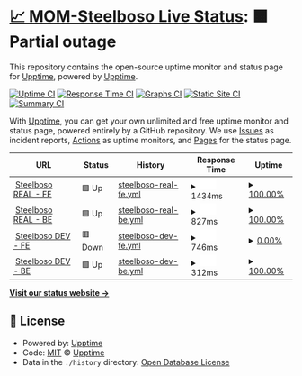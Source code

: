 # [📈 MOM-Steelboso Live Status](https://demo.upptime.js.org): <!--live status--> **🟧 Partial outage**

This repository contains the open-source uptime monitor and status page for [Upptime](https://upptime.js.org), powered by [Upptime](https://github.com/upptime/upptime).

[![Uptime CI](https://github.com/upptime/upptime/workflows/Uptime%20CI/badge.svg)](https://github.com/upptime/upptime/actions?query=workflow%3A%22Uptime+CI%22)
[![Response Time CI](https://github.com/upptime/upptime/workflows/Response%20Time%20CI/badge.svg)](https://github.com/upptime/upptime/actions?query=workflow%3A%22Response+Time+CI%22)
[![Graphs CI](https://github.com/upptime/upptime/workflows/Graphs%20CI/badge.svg)](https://github.com/upptime/upptime/actions?query=workflow%3A%22Graphs+CI%22)
[![Static Site CI](https://github.com/upptime/upptime/workflows/Static%20Site%20CI/badge.svg)](https://github.com/upptime/upptime/actions?query=workflow%3A%22Static+Site+CI%22)
[![Summary CI](https://github.com/upptime/upptime/workflows/Summary%20CI/badge.svg)](https://github.com/upptime/upptime/actions?query=workflow%3A%22Summary+CI%22)

With [Upptime](https://upptime.js.org), you can get your own unlimited and free uptime monitor and status page, powered entirely by a GitHub repository. We use [Issues](https://github.com/upptime/upptime/issues) as incident reports, [Actions](https://github.com/upptime/upptime/actions) as uptime monitors, and [Pages](https://demo.upptime.js.org) for the status page.

<!--start: status pages-->
<!-- This summary is generated by Upptime (https://github.com/upptime/upptime) -->
<!-- Do not edit this manually, your changes will be overwritten -->
<!-- prettier-ignore -->
| URL | Status | History | Response Time | Uptime |
| --- | ------ | ------- | ------------- | ------ |
| <img alt="" src="https://icons.duckduckgo.com/ip3/steelboso.com.ico" height="13"> [Steelboso REAL - FE](https://steelboso.com) | 🟩 Up | [steelboso-real-fe.yml](https://github.com/MarketOfMaterial/mom-steelboso-monitor/commits/HEAD/history/steelboso-real-fe.yml) | <details><summary><img alt="Response time graph" src="./graphs/steelboso-real-fe/response-time-week.png" height="20"> 1434ms</summary><br><a href="https://demo.upptime.js.org/history/steelboso-real-fe"><img alt="Response time 1353" src="https://img.shields.io/endpoint?url=https%3A%2F%2Fraw.githubusercontent.com%2FMarketOfMaterial%2Fmom-steelboso-monitor%2FHEAD%2Fapi%2Fsteelboso-real-fe%2Fresponse-time.json"></a><br><a href="https://demo.upptime.js.org/history/steelboso-real-fe"><img alt="24-hour response time 1530" src="https://img.shields.io/endpoint?url=https%3A%2F%2Fraw.githubusercontent.com%2FMarketOfMaterial%2Fmom-steelboso-monitor%2FHEAD%2Fapi%2Fsteelboso-real-fe%2Fresponse-time-day.json"></a><br><a href="https://demo.upptime.js.org/history/steelboso-real-fe"><img alt="7-day response time 1434" src="https://img.shields.io/endpoint?url=https%3A%2F%2Fraw.githubusercontent.com%2FMarketOfMaterial%2Fmom-steelboso-monitor%2FHEAD%2Fapi%2Fsteelboso-real-fe%2Fresponse-time-week.json"></a><br><a href="https://demo.upptime.js.org/history/steelboso-real-fe"><img alt="30-day response time 1355" src="https://img.shields.io/endpoint?url=https%3A%2F%2Fraw.githubusercontent.com%2FMarketOfMaterial%2Fmom-steelboso-monitor%2FHEAD%2Fapi%2Fsteelboso-real-fe%2Fresponse-time-month.json"></a><br><a href="https://demo.upptime.js.org/history/steelboso-real-fe"><img alt="1-year response time 1353" src="https://img.shields.io/endpoint?url=https%3A%2F%2Fraw.githubusercontent.com%2FMarketOfMaterial%2Fmom-steelboso-monitor%2FHEAD%2Fapi%2Fsteelboso-real-fe%2Fresponse-time-year.json"></a></details> | <details><summary><a href="https://demo.upptime.js.org/history/steelboso-real-fe">100.00%</a></summary><a href="https://demo.upptime.js.org/history/steelboso-real-fe"><img alt="All-time uptime 100.00%" src="https://img.shields.io/endpoint?url=https%3A%2F%2Fraw.githubusercontent.com%2FMarketOfMaterial%2Fmom-steelboso-monitor%2FHEAD%2Fapi%2Fsteelboso-real-fe%2Fuptime.json"></a><br><a href="https://demo.upptime.js.org/history/steelboso-real-fe"><img alt="24-hour uptime 100.00%" src="https://img.shields.io/endpoint?url=https%3A%2F%2Fraw.githubusercontent.com%2FMarketOfMaterial%2Fmom-steelboso-monitor%2FHEAD%2Fapi%2Fsteelboso-real-fe%2Fuptime-day.json"></a><br><a href="https://demo.upptime.js.org/history/steelboso-real-fe"><img alt="7-day uptime 100.00%" src="https://img.shields.io/endpoint?url=https%3A%2F%2Fraw.githubusercontent.com%2FMarketOfMaterial%2Fmom-steelboso-monitor%2FHEAD%2Fapi%2Fsteelboso-real-fe%2Fuptime-week.json"></a><br><a href="https://demo.upptime.js.org/history/steelboso-real-fe"><img alt="30-day uptime 100.00%" src="https://img.shields.io/endpoint?url=https%3A%2F%2Fraw.githubusercontent.com%2FMarketOfMaterial%2Fmom-steelboso-monitor%2FHEAD%2Fapi%2Fsteelboso-real-fe%2Fuptime-month.json"></a><br><a href="https://demo.upptime.js.org/history/steelboso-real-fe"><img alt="1-year uptime 100.00%" src="https://img.shields.io/endpoint?url=https%3A%2F%2Fraw.githubusercontent.com%2FMarketOfMaterial%2Fmom-steelboso-monitor%2FHEAD%2Fapi%2Fsteelboso-real-fe%2Fuptime-year.json"></a></details>
| <img alt="" src="https://icons.duckduckgo.com/ip3/api.steelboso.com.ico" height="13"> [Steelboso REAL - BE](https://api.steelboso.com/api/status/) | 🟩 Up | [steelboso-real-be.yml](https://github.com/MarketOfMaterial/mom-steelboso-monitor/commits/HEAD/history/steelboso-real-be.yml) | <details><summary><img alt="Response time graph" src="./graphs/steelboso-real-be/response-time-week.png" height="20"> 827ms</summary><br><a href="https://demo.upptime.js.org/history/steelboso-real-be"><img alt="Response time 775" src="https://img.shields.io/endpoint?url=https%3A%2F%2Fraw.githubusercontent.com%2FMarketOfMaterial%2Fmom-steelboso-monitor%2FHEAD%2Fapi%2Fsteelboso-real-be%2Fresponse-time.json"></a><br><a href="https://demo.upptime.js.org/history/steelboso-real-be"><img alt="24-hour response time 901" src="https://img.shields.io/endpoint?url=https%3A%2F%2Fraw.githubusercontent.com%2FMarketOfMaterial%2Fmom-steelboso-monitor%2FHEAD%2Fapi%2Fsteelboso-real-be%2Fresponse-time-day.json"></a><br><a href="https://demo.upptime.js.org/history/steelboso-real-be"><img alt="7-day response time 827" src="https://img.shields.io/endpoint?url=https%3A%2F%2Fraw.githubusercontent.com%2FMarketOfMaterial%2Fmom-steelboso-monitor%2FHEAD%2Fapi%2Fsteelboso-real-be%2Fresponse-time-week.json"></a><br><a href="https://demo.upptime.js.org/history/steelboso-real-be"><img alt="30-day response time 780" src="https://img.shields.io/endpoint?url=https%3A%2F%2Fraw.githubusercontent.com%2FMarketOfMaterial%2Fmom-steelboso-monitor%2FHEAD%2Fapi%2Fsteelboso-real-be%2Fresponse-time-month.json"></a><br><a href="https://demo.upptime.js.org/history/steelboso-real-be"><img alt="1-year response time 775" src="https://img.shields.io/endpoint?url=https%3A%2F%2Fraw.githubusercontent.com%2FMarketOfMaterial%2Fmom-steelboso-monitor%2FHEAD%2Fapi%2Fsteelboso-real-be%2Fresponse-time-year.json"></a></details> | <details><summary><a href="https://demo.upptime.js.org/history/steelboso-real-be">100.00%</a></summary><a href="https://demo.upptime.js.org/history/steelboso-real-be"><img alt="All-time uptime 99.42%" src="https://img.shields.io/endpoint?url=https%3A%2F%2Fraw.githubusercontent.com%2FMarketOfMaterial%2Fmom-steelboso-monitor%2FHEAD%2Fapi%2Fsteelboso-real-be%2Fuptime.json"></a><br><a href="https://demo.upptime.js.org/history/steelboso-real-be"><img alt="24-hour uptime 100.00%" src="https://img.shields.io/endpoint?url=https%3A%2F%2Fraw.githubusercontent.com%2FMarketOfMaterial%2Fmom-steelboso-monitor%2FHEAD%2Fapi%2Fsteelboso-real-be%2Fuptime-day.json"></a><br><a href="https://demo.upptime.js.org/history/steelboso-real-be"><img alt="7-day uptime 100.00%" src="https://img.shields.io/endpoint?url=https%3A%2F%2Fraw.githubusercontent.com%2FMarketOfMaterial%2Fmom-steelboso-monitor%2FHEAD%2Fapi%2Fsteelboso-real-be%2Fuptime-week.json"></a><br><a href="https://demo.upptime.js.org/history/steelboso-real-be"><img alt="30-day uptime 100.00%" src="https://img.shields.io/endpoint?url=https%3A%2F%2Fraw.githubusercontent.com%2FMarketOfMaterial%2Fmom-steelboso-monitor%2FHEAD%2Fapi%2Fsteelboso-real-be%2Fuptime-month.json"></a><br><a href="https://demo.upptime.js.org/history/steelboso-real-be"><img alt="1-year uptime 99.42%" src="https://img.shields.io/endpoint?url=https%3A%2F%2Fraw.githubusercontent.com%2FMarketOfMaterial%2Fmom-steelboso-monitor%2FHEAD%2Fapi%2Fsteelboso-real-be%2Fuptime-year.json"></a></details>
| <img alt="" src="https://icons.duckduckgo.com/ip3/dev.steelboso.com.ico" height="13"> [Steelboso DEV - FE](https://dev.steelboso.com) | 🟥 Down | [steelboso-dev-fe.yml](https://github.com/MarketOfMaterial/mom-steelboso-monitor/commits/HEAD/history/steelboso-dev-fe.yml) | <details><summary><img alt="Response time graph" src="./graphs/steelboso-dev-fe/response-time-week.png" height="20"> 746ms</summary><br><a href="https://demo.upptime.js.org/history/steelboso-dev-fe"><img alt="Response time 1303" src="https://img.shields.io/endpoint?url=https%3A%2F%2Fraw.githubusercontent.com%2FMarketOfMaterial%2Fmom-steelboso-monitor%2FHEAD%2Fapi%2Fsteelboso-dev-fe%2Fresponse-time.json"></a><br><a href="https://demo.upptime.js.org/history/steelboso-dev-fe"><img alt="24-hour response time 817" src="https://img.shields.io/endpoint?url=https%3A%2F%2Fraw.githubusercontent.com%2FMarketOfMaterial%2Fmom-steelboso-monitor%2FHEAD%2Fapi%2Fsteelboso-dev-fe%2Fresponse-time-day.json"></a><br><a href="https://demo.upptime.js.org/history/steelboso-dev-fe"><img alt="7-day response time 746" src="https://img.shields.io/endpoint?url=https%3A%2F%2Fraw.githubusercontent.com%2FMarketOfMaterial%2Fmom-steelboso-monitor%2FHEAD%2Fapi%2Fsteelboso-dev-fe%2Fresponse-time-week.json"></a><br><a href="https://demo.upptime.js.org/history/steelboso-dev-fe"><img alt="30-day response time 1122" src="https://img.shields.io/endpoint?url=https%3A%2F%2Fraw.githubusercontent.com%2FMarketOfMaterial%2Fmom-steelboso-monitor%2FHEAD%2Fapi%2Fsteelboso-dev-fe%2Fresponse-time-month.json"></a><br><a href="https://demo.upptime.js.org/history/steelboso-dev-fe"><img alt="1-year response time 1303" src="https://img.shields.io/endpoint?url=https%3A%2F%2Fraw.githubusercontent.com%2FMarketOfMaterial%2Fmom-steelboso-monitor%2FHEAD%2Fapi%2Fsteelboso-dev-fe%2Fresponse-time-year.json"></a></details> | <details><summary><a href="https://demo.upptime.js.org/history/steelboso-dev-fe">0.00%</a></summary><a href="https://demo.upptime.js.org/history/steelboso-dev-fe"><img alt="All-time uptime 93.72%" src="https://img.shields.io/endpoint?url=https%3A%2F%2Fraw.githubusercontent.com%2FMarketOfMaterial%2Fmom-steelboso-monitor%2FHEAD%2Fapi%2Fsteelboso-dev-fe%2Fuptime.json"></a><br><a href="https://demo.upptime.js.org/history/steelboso-dev-fe"><img alt="24-hour uptime 0.00%" src="https://img.shields.io/endpoint?url=https%3A%2F%2Fraw.githubusercontent.com%2FMarketOfMaterial%2Fmom-steelboso-monitor%2FHEAD%2Fapi%2Fsteelboso-dev-fe%2Fuptime-day.json"></a><br><a href="https://demo.upptime.js.org/history/steelboso-dev-fe"><img alt="7-day uptime 0.00%" src="https://img.shields.io/endpoint?url=https%3A%2F%2Fraw.githubusercontent.com%2FMarketOfMaterial%2Fmom-steelboso-monitor%2FHEAD%2Fapi%2Fsteelboso-dev-fe%2Fuptime-week.json"></a><br><a href="https://demo.upptime.js.org/history/steelboso-dev-fe"><img alt="30-day uptime 67.55%" src="https://img.shields.io/endpoint?url=https%3A%2F%2Fraw.githubusercontent.com%2FMarketOfMaterial%2Fmom-steelboso-monitor%2FHEAD%2Fapi%2Fsteelboso-dev-fe%2Fuptime-month.json"></a><br><a href="https://demo.upptime.js.org/history/steelboso-dev-fe"><img alt="1-year uptime 93.72%" src="https://img.shields.io/endpoint?url=https%3A%2F%2Fraw.githubusercontent.com%2FMarketOfMaterial%2Fmom-steelboso-monitor%2FHEAD%2Fapi%2Fsteelboso-dev-fe%2Fuptime-year.json"></a></details>
| <img alt="" src="https://icons.duckduckgo.com/ip3/dev.steelboso.com.ico" height="13"> [Steelboso DEV - BE](https://dev.steelboso.com/api/status/) | 🟩 Up | [steelboso-dev-be.yml](https://github.com/MarketOfMaterial/mom-steelboso-monitor/commits/HEAD/history/steelboso-dev-be.yml) | <details><summary><img alt="Response time graph" src="./graphs/steelboso-dev-be/response-time-week.png" height="20"> 312ms</summary><br><a href="https://demo.upptime.js.org/history/steelboso-dev-be"><img alt="Response time 315" src="https://img.shields.io/endpoint?url=https%3A%2F%2Fraw.githubusercontent.com%2FMarketOfMaterial%2Fmom-steelboso-monitor%2FHEAD%2Fapi%2Fsteelboso-dev-be%2Fresponse-time.json"></a><br><a href="https://demo.upptime.js.org/history/steelboso-dev-be"><img alt="24-hour response time 327" src="https://img.shields.io/endpoint?url=https%3A%2F%2Fraw.githubusercontent.com%2FMarketOfMaterial%2Fmom-steelboso-monitor%2FHEAD%2Fapi%2Fsteelboso-dev-be%2Fresponse-time-day.json"></a><br><a href="https://demo.upptime.js.org/history/steelboso-dev-be"><img alt="7-day response time 312" src="https://img.shields.io/endpoint?url=https%3A%2F%2Fraw.githubusercontent.com%2FMarketOfMaterial%2Fmom-steelboso-monitor%2FHEAD%2Fapi%2Fsteelboso-dev-be%2Fresponse-time-week.json"></a><br><a href="https://demo.upptime.js.org/history/steelboso-dev-be"><img alt="30-day response time 371" src="https://img.shields.io/endpoint?url=https%3A%2F%2Fraw.githubusercontent.com%2FMarketOfMaterial%2Fmom-steelboso-monitor%2FHEAD%2Fapi%2Fsteelboso-dev-be%2Fresponse-time-month.json"></a><br><a href="https://demo.upptime.js.org/history/steelboso-dev-be"><img alt="1-year response time 315" src="https://img.shields.io/endpoint?url=https%3A%2F%2Fraw.githubusercontent.com%2FMarketOfMaterial%2Fmom-steelboso-monitor%2FHEAD%2Fapi%2Fsteelboso-dev-be%2Fresponse-time-year.json"></a></details> | <details><summary><a href="https://demo.upptime.js.org/history/steelboso-dev-be">100.00%</a></summary><a href="https://demo.upptime.js.org/history/steelboso-dev-be"><img alt="All-time uptime 99.27%" src="https://img.shields.io/endpoint?url=https%3A%2F%2Fraw.githubusercontent.com%2FMarketOfMaterial%2Fmom-steelboso-monitor%2FHEAD%2Fapi%2Fsteelboso-dev-be%2Fuptime.json"></a><br><a href="https://demo.upptime.js.org/history/steelboso-dev-be"><img alt="24-hour uptime 100.00%" src="https://img.shields.io/endpoint?url=https%3A%2F%2Fraw.githubusercontent.com%2FMarketOfMaterial%2Fmom-steelboso-monitor%2FHEAD%2Fapi%2Fsteelboso-dev-be%2Fuptime-day.json"></a><br><a href="https://demo.upptime.js.org/history/steelboso-dev-be"><img alt="7-day uptime 100.00%" src="https://img.shields.io/endpoint?url=https%3A%2F%2Fraw.githubusercontent.com%2FMarketOfMaterial%2Fmom-steelboso-monitor%2FHEAD%2Fapi%2Fsteelboso-dev-be%2Fuptime-week.json"></a><br><a href="https://demo.upptime.js.org/history/steelboso-dev-be"><img alt="30-day uptime 96.61%" src="https://img.shields.io/endpoint?url=https%3A%2F%2Fraw.githubusercontent.com%2FMarketOfMaterial%2Fmom-steelboso-monitor%2FHEAD%2Fapi%2Fsteelboso-dev-be%2Fuptime-month.json"></a><br><a href="https://demo.upptime.js.org/history/steelboso-dev-be"><img alt="1-year uptime 99.27%" src="https://img.shields.io/endpoint?url=https%3A%2F%2Fraw.githubusercontent.com%2FMarketOfMaterial%2Fmom-steelboso-monitor%2FHEAD%2Fapi%2Fsteelboso-dev-be%2Fuptime-year.json"></a></details>

<!--end: status pages-->

[**Visit our status website →**](https://demo.upptime.js.org)

## 📄 License

- Powered by: [Upptime](https://github.com/upptime/upptime)
- Code: [MIT](./LICENSE) © [Upptime](https://upptime.js.org)
- Data in the `./history` directory: [Open Database License](https://opendatacommons.org/licenses/odbl/1-0/)
